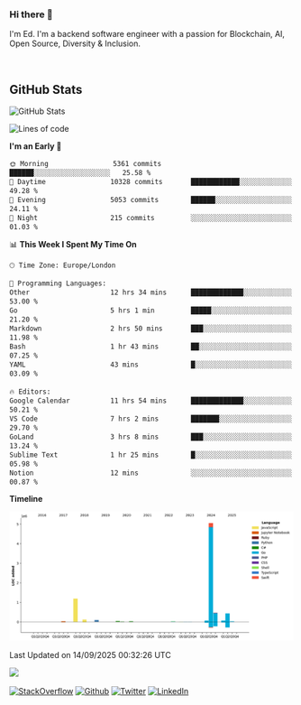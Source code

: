 ### Hi there 👋
 I'm Ed. I'm a backend software engineer with a passion for Blockchain, AI, Open Source, Diversity & Inclusion.

<br />

<h2>GitHub Stats</h2>
<p><img src="https://github-readme-stats.vercel.app/api?username=echarrod&amp;show_icons=true" alt="GitHub Stats"></p>

<!--START_SECTION:waka-->
![Lines of code](https://img.shields.io/badge/From%20Hello%20World%20I%27ve%20Written-7.7%20million%20lines%20of%20code-blue)

**I'm an Early 🐤** 

```text
🌞 Morning                5361 commits        ██████░░░░░░░░░░░░░░░░░░░   25.58 % 
🌆 Daytime                10328 commits       ████████████░░░░░░░░░░░░░   49.28 % 
🌃 Evening                5053 commits        ██████░░░░░░░░░░░░░░░░░░░   24.11 % 
🌙 Night                  215 commits         ░░░░░░░░░░░░░░░░░░░░░░░░░   01.03 % 
```


📊 **This Week I Spent My Time On** 

```text
🕑︎ Time Zone: Europe/London

💬 Programming Languages: 
Other                    12 hrs 34 mins      █████████████░░░░░░░░░░░░   53.00 % 
Go                       5 hrs 1 min         █████░░░░░░░░░░░░░░░░░░░░   21.20 % 
Markdown                 2 hrs 50 mins       ███░░░░░░░░░░░░░░░░░░░░░░   11.98 % 
Bash                     1 hr 43 mins        ██░░░░░░░░░░░░░░░░░░░░░░░   07.25 % 
YAML                     43 mins             █░░░░░░░░░░░░░░░░░░░░░░░░   03.09 % 

🔥 Editors: 
Google Calendar          11 hrs 54 mins      █████████████░░░░░░░░░░░░   50.21 % 
VS Code                  7 hrs 2 mins        ███████░░░░░░░░░░░░░░░░░░   29.70 % 
GoLand                   3 hrs 8 mins        ███░░░░░░░░░░░░░░░░░░░░░░   13.24 % 
Sublime Text             1 hr 25 mins        █░░░░░░░░░░░░░░░░░░░░░░░░   05.98 % 
Notion                   12 mins             ░░░░░░░░░░░░░░░░░░░░░░░░░   00.87 % 
```

**Timeline**

![Lines of Code chart](https://raw.githubusercontent.com/echarrod/echarrod/main/assets/bar_graph.png)


 Last Updated on 14/09/2025 00:32:26 UTC
<!--END_SECTION:waka-->

![](https://komarev.com/ghpvc/?username=echarrod)

<p>
<a href="https://stackoverflow.com/users/1014632/ech" target="_blank"><img alt="StackOverflow" src="https://img.shields.io/badge/-Stackoverflow-FE7A16?style=for-the-badge&logo=stack-overflow&logoColor=white" /></a> 
<a href="https://github.com/echarrod" target="_blank"><img alt="Github" src="https://img.shields.io/badge/GitHub-%2312100E.svg?&style=for-the-badge&logo=Github&logoColor=white" /></a> 
<a href="https://twitter.com/e_harrod" target="_blank"><img alt="Twitter" src="https://img.shields.io/badge/twitter-%231DA1F2.svg?&style=for-the-badge&logo=twitter&logoColor=white" /></a> 
<a href="https://www.linkedin.com/in/ed-harrod" target="_blank"><img alt="LinkedIn" src="https://img.shields.io/badge/linkedin-%230077B5.svg?&style=for-the-badge&logo=linkedin&logoColor=white" /></a>
